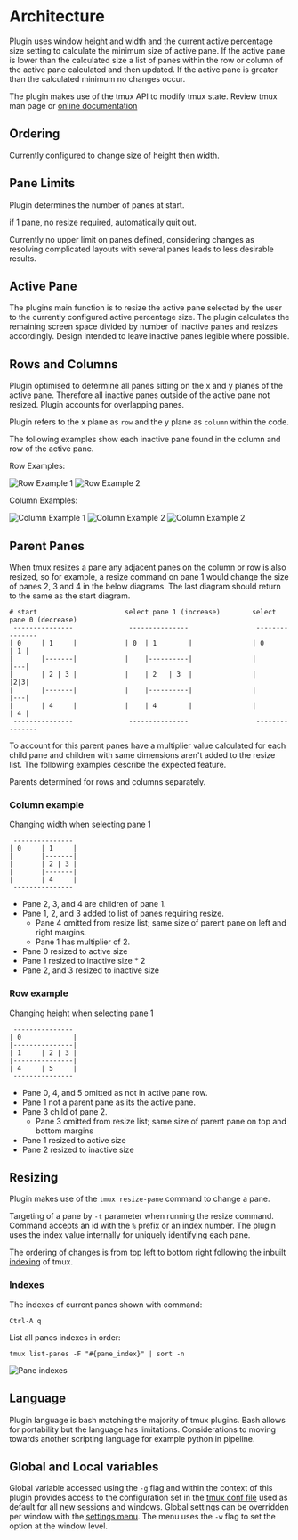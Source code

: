# Architecture

Plugin uses window height and width and the current active percentage size setting to calculate the minimum size of
active pane. If the active pane is lower than the calculated size a list of panes within the row or column of the active
pane calculated and then updated. If the active pane is greater than the calculated minimum no changes occur.

The plugin makes use of the tmux API to modify tmux state. Review tmux man page or [online documentation](http://man.openbsd.org/OpenBSD-current/man1/tmux.1)

## Ordering

Currently configured to change size of height then width.

## Pane Limits

Plugin determines the number of panes at start.

if 1 pane, no resize required, automatically quit out.

Currently no upper limit on panes defined, considering changes as resolving complicated layouts with several panes leads
to less desirable results.

## Active Pane

The plugins main function is to resize the active pane selected by the user to the currently configured active
percentage size. The plugin calculates the remaining screen space divided by number of inactive panes and resizes
accordingly. Design intended to leave inactive panes legible where possible.

## Rows and Columns

Plugin optimised to determine all panes sitting on the x and y planes of the active pane. Therefore all inactive panes
outside of the active pane not resized. Plugin accounts for overlapping panes.

Plugin refers to the x plane as `row` and the y plane as `column` within the code.

The following examples show each inactive pane found in the column and row of the active pane.

Row Examples:

![Row Example 1](./images/row-example-1.png)
![Row Example 2](./images/row-example-2.png)

Column Examples:

![Column Example 1](./images/column-example-1.png)
![Column Example 2](./images/column-example-2.png)
![Column Example 2](./images/column-example-3.png)

## Parent Panes

When tmux resizes a pane any adjacent panes on the column or row is also resized, so for example, a resize command on
pane 1 would change the size of panes 2, 3 and 4 in the below diagrams. The last diagram should return to the same as
the start diagram.

```
# start                      select pane 1 (increase)        select pane 0 (decrease)
 ---------------              ---------------                 ---------------
| 0     | 1     |            | 0  | 1        |               | 0         | 1 |
|       |-------|            |    |----------|               |           |---|
|       | 2 | 3 |            |    | 2   | 3  |               |           |2|3|
|       |-------|            |    |----------|               |           |---|
|       | 4     |            |    | 4        |               |           | 4 |
 ---------------              ---------------                 ---------------
```

To account for this parent panes have a multiplier value calculated for each child pane and children with same
dimensions aren't added to the resize list. The following examples describe the expected feature.

Parents determined for rows and columns separately.

### Column example

Changing width when selecting pane 1

```
 ---------------
| 0     | 1     |
|       |-------|
|       | 2 | 3 |
|       |-------|
|       | 4     |
 ---------------
```

- Pane 2, 3, and 4 are children of pane 1.
- Pane 1, 2, and 3 added to list of panes requiring resize.
  - Pane 4 omitted from resize list; same size of parent pane on left and right margins.
  - Pane 1 has multiplier of 2.
- Pane 0 resized to active size
- Pane 1 resized to inactive size * 2
- Pane 2, and 3 resized to inactive size

### Row example

Changing height when selecting pane 1

```
 ---------------
| 0             |
|---------------|
| 1     | 2 | 3 |
|---------------|
| 4     | 5     |
 ---------------
```

- Pane 0, 4, and 5 omitted as not in active pane row.
- Pane 1 not a parent pane as its the active pane.
- Pane 3 child of pane 2.
  - Pane 3 omitted from resize list; same size of parent pane on top and bottom margins
- Pane 1 resized to active size
- Pane 2 resized to inactive size

## Resizing

Plugin makes use of the `tmux resize-pane` command to change a pane.

Targeting of a pane by `-t` parameter when running the resize command. Command accepts an id with the `%` prefix or
an index number. The plugin uses the index value internally for uniquely identifying each pane.

The ordering of changes is from top left to bottom right following the inbuilt [indexing](#indexes) of tmux.

### Indexes

The indexes of current panes shown with command:

```
Ctrl-A q
```

List all panes indexes in order:

```
tmux list-panes -F "#{pane_index}" | sort -n
```

![Pane indexes](./images/index.png)

## Language

Plugin language is bash matching the majority of tmux plugins. Bash allows for portability but the language has
limitations. Considerations to moving towards another scripting language for example python in pipeline.

## Global and Local variables

Global variable accessed using the `-g` flag and within the context of this plugin provides access to the configuration
set in the [tmux conf file](#configuration) used as default for all new sessions and windows. Global settings can be
overridden per window with the [settings menu](#setting-menu). The menu uses the `-w` flag to set the option at the
window level.
